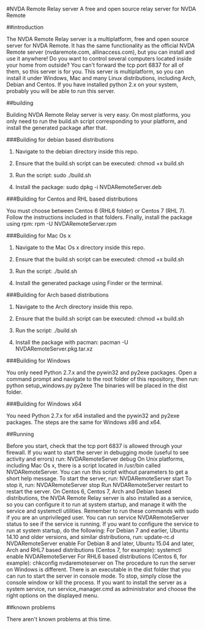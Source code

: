 #NVDA Remote Relay server
A free and open source relay server for NVDA Remote

##introduction

The NVDA Remote Relay server is a multiplatform, free and open source server for NVDA Remote. It has the same functionality as the official NVDA Remote server (nvdaremote.com, allinaccess.com), but you can install and use it anywhere!
Do you want to control several computers located inside your home from outside? You can't forward the tcp port 6837 for all of them, so this server is for you.
This server is multiplatform, so you can install it under Windows, Mac and many Linux distributions, including Arch, Debian and Centos. If you have installed python 2.x on your system, probably you will be able to run this server.

##building

Building NVDA Remote Relay server is very easy. On most platforms, you only need to run the build.sh script corresponding to your platform, and install the generated package after that.

###Building for debian based distributions

1. Navigate to the debian directory inside this repo.

2. Ensure that the build.sh script can be executed: chmod +x build.sh

3. Run the script: sudo ./build.sh

4. Install the package: sudo dpkg -i NVDARemoteServer.deb

###Building for Centos and RHL based distributions

You must choose between Centos 6 (RHL6 folder) or Centos 7 (RHL 7). Follow the instructions included in that folders. Finally, install the package using rpm: rpm -U NVDARemoteServer.rpm

###Building for Mac Os x

1. Navigate to the Mac Os x directory inside this repo.

2. Ensure that the build.sh script can be executed: chmod +x build.sh

3. Run the script: ./build.sh

4. Install the generated package using Finder or the terminal.

###Building for Arch based distributions

1. Navigate to the Arch directory inside this repo.

2. Ensure that the build.sh script can be executed: chmod +x build.sh

3. Run the script: ./build.sh

4. Install the package with pacman: pacman -U NVDARemoteServer.pkg.tar.xz

###Building for Windows

You only need Python 2.7.x and the pywin32 and py2exe packages. Open a command prompt and navigate to the root folder of this repository, then run:
python setup_windows.py py2exe
The binaries will be placed in the dist folder.

###Building for Windows x64

You need Python 2.7.x for x64 installed and the pywin32 and py2exe packages. The steps are the same for Windows x86 and x64.

##Running

Before you start, check that the tcp port 6837 is allowed through your firewall.
If you want to start the server in debugging mode (useful to see activity and errors) run:
NVDARemoteServer debug
On Unix platforms, including Mac Os x, there is a script located in /usr/bin called NVDARemoteServer. You can run this script without parameters to get a short help message. To start the server, run:
NVDARemoteServer start
To stop it, run:
NVDARemoteServer stop
Run NVDARemoteServer restart to restart the server.
On Centos 6, Centos 7, Arch and Debian based distributions, the NVDA Remote Relay server is also installed as a service, so you can configure it to run at system startup, and manage it with the service and systemctl utilities. Remember to run these commands with sudo if you are an unprivileged user. You can run service NVDARemoteServer status to see if the service is running.
If you want to configure the service to run at system startup, do the following:
For Debian 7 and earlier, Ubuntu 14.10 and older versions, and similar distributions, run: update-rc.d NVDARemoteServer enable
For Debian 8 and later, Ubuntu 15.04 and later, Arch and RHL7 based distributions (Centos 7, for example): systemctl enable NVDARemoteServer
For RHL6 based distributions (Centos 6, for example): chkconfig nvdaremoteserver on
The procedure to run the server on Windows is different. There is an executable in the dist folder that you can run to start the server in console mode. To stop, simply close the console window or kill the process.
If you want to install the server as a system service, run service_manager.cmd as administrator and choose the right options on the displayed menu.

##known problems

There aren't known problems at this time.
